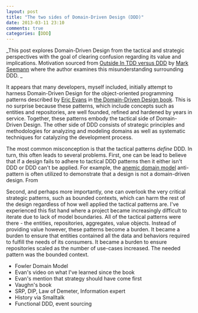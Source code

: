 ```yaml
---
layout: post
title: "The two sides of Domain-Driven Design (DDD)"
date: 2013-03-11 23:10
comments: true
categories: [DDD]
---
```

_This post explores Domain-Driven Design from the tactical and strategic perspectives with the goal of clearing confusion regarding its value and implications. Motivation sourced from [Outside In TDD versus DDD](http://blog.ploeh.dk/2013/03/04/outside-in-tdd-versus-ddd/) by [Mark Seemann](https://twitter.com/ploeh) where the author examines this misunderstanding surrounding DDD. _

It appears that many developers, myself included, initially attempt to harness Domain-Driven Design for the object-oriented programming patterns described by [Eric Evans](https://twitter.com/ericevans0) in [the Domain-Driven Design book](http://www.amazon.com/Domain-Driven-Design-Tackling-Complexity-Software/dp/0321125215). This is no surprise because these patterns, which include concepts such as entities and repositories, are well founded, refined and hardened by years in service. Together, these patterns embody the tactical side of Domain-Driven Design. The other side of DDD consists of strategic principles and methodologies for analyzing and modeling domains as well as systematic techniques for catalyzing the development process. 

The most common misconception is that the tactical patterns _define_ DDD. In turn, this often leads to several problems. First, one can be lead to believe that if a design fails to adhere to tactical DDD patterns then it either isn't DDD or DDD can't be applied. For example, the [anemic domain model](http://martinfowler.com/bliki/AnemicDomainModel.html) anti-pattern is often utilized to demonstrate that a design is not a domain-driven design. From 

Second, and perhaps more importantly, one can overlook the very critical strategic patterns, such as bounded contexts, which can harm the rest of the design regardless of how well applied the tactical patterns are. I've experienced this fist hand where a project became increasingly difficult to iterate due to lack of model boundaries. All of the tactical patterns were there - the entities, repositories, aggregates, value objects. Instead of providing value however, these patterns become a burden. It became a burden to ensure that entities contained all the data and behaviors required to fulfill the needs of its consumers. It became a burden to ensure repositories scaled as the number of use-cases increased. The needed pattern was the bounded context.

- Fowler Domain Model
- Evan's video on what I've learned since the book
- Evan's mention that strategy should have come first
- Vaughn's book
- SRP, DIP, Law of Demeter, Information expert 
- History via Smalltalk 
- Functional DDD, event sourcing



